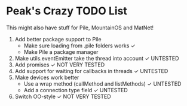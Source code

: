 # Peak's Crazy TODO List
This might also have stuff for Pile, MountainOS and MatNet!

1. Add better package support to Pile
	- Make sure loading from .pile folders works ✓
	- Make Pile a package manager
2. Make utils.eventEmitter take the thread into account ✓ UNTESTED
3. Add promises ✓ NOT VERY TESTED
4. Add support for waiting for callbacks in threads ✓ UNTESTED
5. Make devices work better
	- Use a wrap method (callMethod and listMethods) ✓ UNTESTED
	- Add a connection type field ✓ UNTESTED
6. Switch OO-style ✓ NOT VERY TESTED
